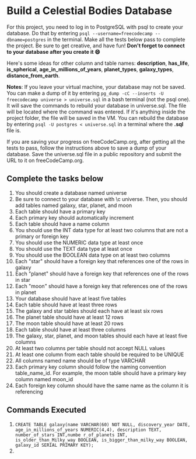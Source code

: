 # Build a Celestial Bodies Database

For this project, you need to log in to PostgreSQL with psql to create your database. Do that by entering `psql --username=freecodecamp --dbname=postgres` in the terminal. Make all the tests below pass to complete the project. Be sure to get creative, and have fun!
**Don't forget to connect to your database after you create it 😄**

Here's some ideas for other column and table names: **description**, **has_life**, **is_spherical**, **age_in_millions_of_years**, **planet_types**, **galaxy_types**, **distance_from_earth**.

**Notes**:
If you leave your virtual machine, your database may not be saved. You can make a dump of it by entering `pg_dump -cC --inserts -U freecodecamp universe > universe.sql` in a bash terminal (not the psql one). It will save the commands to rebuild your database in universe.sql. The file will be located where the command was entered. If it's anything inside the project folder, the file will be saved in the VM. You can rebuild the database by entering `psql -U postgres < universe.sql` in a terminal where the **.sql** file is.

If you are saving your progress on freeCodeCamp.org, after getting all the tests to pass, follow the instructions above to save a dump of your database. Save the universe.sql file in a public repository and submit the URL to it on freeCodeCamp.org.

## Complete the tasks below

1. You should create a database named universe
2. Be sure to connect to your database with \c universe. Then, you should add tables named galaxy, star, planet, and moon
3. Each table should have a primary key
4. Each primary key should automatically increment
5. Each table should have a name column
6. You should use the INT data type for at least two columns that are not a primary or foreign key
7. You should use the NUMERIC data type at least once
8. You should use the TEXT data type at least once
9. You should use the BOOLEAN data type on at least two columns
10. Each "star" should have a foreign key that references one of the rows in galaxy
11. Each "planet" should have a foreign key that references one of the rows in star
12. Each "moon" should have a foreign key that references one of the rows in planet
13. Your database should have at least five tables
14. Each table should have at least three rows
15. The galaxy and star tables should each have at least six rows
16. The planet table should have at least 12 rows
17. The moon table should have at least 20 rows
18. Each table should have at least three columns
19. The galaxy, star, planet, and moon tables should each have at least five columns
20. At least two columns per table should not accept NULL values
21. At least one column from each table should be required to be UNIQUE
22. All columns named name should be of type VARCHAR
23. Each primary key column should follow the naming convention table_name_id. For example, the moon table should have a primary key column named moon_id
24. Each foreign key column should have the same name as the column it is referencing

## Commands Executed

1. `CREATE TABLE galaxy(name VARCHAR(60) NOT NULL, discovery_year DATE,  age_in_millions_of_years NUMERIC(4,4), description TEXT, number_of_stars INT,numbe
r_of_planets INT,  is_older_than_Milky_way BOOLEAN, is_bigger_than_milky_way BOOLEAN, galaxy_id SERIAL PRIMARY KEY);`
2. 
<!-- 1. `CREATE TABLE star(name VARCHAR(60) NOT NULL UNIQUE, age_in_millions_of_years NUMERIC(4, 4), galaxy VARCHAR(60) NOT NULL,  distance_from_earth_in_light_years INT, description VARCHAR(1024) NOT NULL, star_id SERIAL PRIMARY KEY)`
2. `CREATE TABLE galaxy(name VARCHAR(60) NOT NULL UNIQUE, age_in_millions_of_years NUMERIC(4, 4), type VARCHAR(100) NOT NULL , size_in_light_years INT,  distance_from_earth_in_light_years INT, description VARCHAR(1024) NOT NULL, galaxy_id SERIAL PRIMARY KEY);`
3. `CREATE TABLE galaxy(name VARCHAR(60) NOT NULL UNIQUE, age_in_millions_of_years NUMERIC(4, 4), type VARCHAR(100) NOT NULL , size_in_light_years INT,  distance_from_earth_in_light_years INT, description VARCHAR(1024) NOT NULL, galaxy_id SERIAL PRIMARY KEY);`
4.  -->

